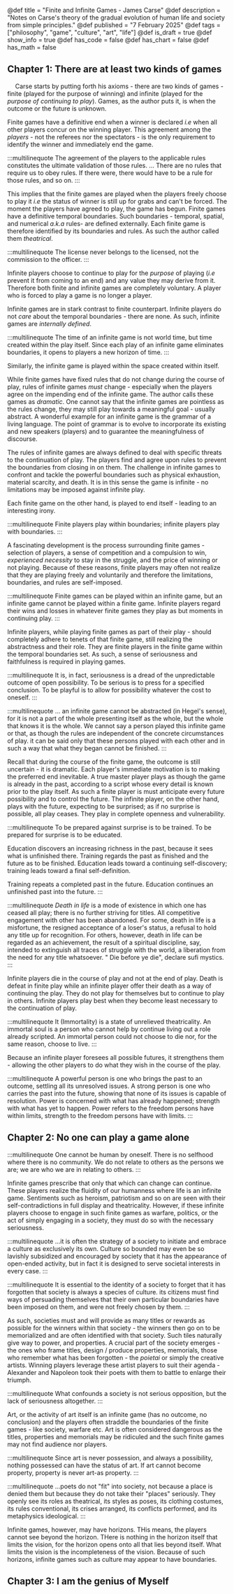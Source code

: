@def title = "Finite and Infinite Games - James Carse"
@def description = "Notes on Carse's theory of the gradual evolution of human life and society from simple principles."
@def published = "7 February 2025"
@def tags = ["philosophy", "game", "culture", "art", "life"]
@def is_draft = true
@def show_info = true
@def has_code = false
@def has_chart = false
@def has_math = false


## Chapter 1: There are at least two kinds of games

&emsp; Carse starts by putting forth his axioms - there are two kinds of games - finite (played for the purpose of winning) and infinite (played for the *purpose of continuing to play*). Games, as the author puts it, is when the outcome or the future is unknown.

Finite games have a definitive end when a winner is declared *i.e* when all other players concur on the winning player. This agreement among the *players* - not the referees nor the spectators - is the only requirement to identify the winner and immediately end the game.

:::multilinequote
The agreement of the players to the applicable rules constitutes the ultimate validation of those rules. ... There are no rules that require us to obey rules. If there were, there would have to be a rule for those rules, and so on.
:::

This implies that the finite games are played when the players freely choose to play it *i.e* the status of winner is still up for grabs and can't be forced. The moment the players have agreed to play, the game has begun. Finite games have a definitive temporal boundaries. Such boundaries - temporal, spatial, and numerical *a.k.a* rules- are defined externally. Each finite game is therefore identified by its boundaries and rules. As such the author called them *theatrical*.

:::multilinequote
The license never belongs to the licensed, not the commission to the officer.
:::

Infinite players choose to continue to play for the *purpose* of playing (*i.e* prevent it from coming to an end) and any value they may derive from it. Therefore both finite and infinite games are completely voluntary. A player who is forced to play a game is no longer a player.

Infinite games are in stark contrast to finite counterpart. Infinite players do not *care* about the temporal boundaries - there are none. As such, infinite games are *internally defined*.

:::multilinequote
The time of an infinite game is not world time, but time created within the play itself. Since each play of an infinite game eliminates boundaries, it opens to players a new horizon of time.
:::

Similarly, the infinite game is played within the space created within itself.

While finite games have fixed rules that do not change during the course of play, rules of infinite games *must* change - especially when the players agree on the impending end of the infinite game. The author calls these games as *dramatic*. One cannot say that the infinite games are pointless as the rules change, they may still play towards a meaningful goal - usually abstract. A wonderful example for an infinite game is the grammar of a living language. The point of grammar is to evolve to incorporate its existing and new speakers (players) and to guarantee the meaningfulness of discourse.

The rules of infinite games are always defined to deal with specific threats to the continuation of play. The players find and agree upon rules to prevent the boundaries from closing in on them. The challenge in infinite games to confront and tackle the powerful boundaries such as physical exhaustion, material scarcity, and death. It is in this sense the game is infinite - no limitations may be imposed against infinite play.

Each finite game on the other hand, is played to end itself - leading to an interesting irony.

:::multilinequote
Finite players play within boundaries; infinite players play with boundaries.
:::

A fascinating development is the process surrounding finite games - selection of players, a sense of competition and a compulsion to win, *experienced necessity* to stay in the struggle, and the price of winning or not playing. Because of these reasons, finite players may often not realize that they are playing freely and voluntarily and therefore the limitations, boundaries, and rules are self-imposed.

:::multilinequote
Finite games can be played within an infinite game, but an infinite game cannot be played within a finite game. Infinite players regard their wins and losses in whatever finite games they play as but moments in continuing play.
:::

Infinite players, while playing finite games as part of their play - should completely adhere to tenets of that finite game, still realizing the abstractness and their role. They are finite players in the finite game within the temporal boundaries set. As such, a sense of seriousness and faithfulness is required in playing games.


:::multilinequote
It is, in fact, seriousness is a dread of the unpredictable outcome of open possibility. To be serious is to press for a specified conclusion. To be playful is to allow for possibility whatever the cost to oneself.
:::

:::multilinequote
... an infinite game cannot be abstracted (in Hegel's sense), for it is not a part of the whole presenting itself as the whole, but the whole that knows it is the whole. We cannot say a person played this infinite game or that, as though the rules are independent of the concrete circumstances of play. it can be said only that these persons played with each other and in such a way that what they began cannot be finished.
:::

Recall that during the course of the finite game, the outcome is still uncertain - it is dramatic. Each player's immediate motivation is to making the preferred end inevitable. A true master player plays as though the game is already in the past, according to a script whose every detail is known prior to the play itself. As such a finite player is must anticipate every future possibility and to control the future. The infinite player, on the other hand, plays with the future, expecting to be surprised; as if no surprise is possible, all play ceases. They play in complete openness and vulnerability.


:::multilinequote
To be prepared against surprise is to be trained. To be prepared for surprise is to be educated.

Education discovers an increasing richness in the past, because it sees what is unfinished there. Training regards the past as finished and the future as to be finished. Education leads toward a continuing self-discovery; training leads toward a final self-definition.

Training repeats a completed past in the future. Education continues an unfinished past into the future.
:::

:::multilinequote
*Death in life* is a mode of existence in which one has ceased all play; there is no further striving for titles. All competitive engagement with other has been abandoned. For some, death in life is a misfortune, the resigned acceptance of a loser's status, a refusal to hold any title up for recognition. For others, however, death in life can be regarded as an achievement, the result of a spiritual discipline, say, intended to extinguish all traces of struggle with the world, a liberation from the need for any title whatsoever. " Die before ye die", declare sufi mystics.
:::

Infinite players die in the course of play and not at the end of play. Death is defeat in finite play while an infinite player offer their death as a way of continuing the play. They do not play for themselves but to continue to play in others. Infinite players play best when they become least necessary to the continuation of play.

:::multilinequote
It (Immortality) is a state of unrelieved theatricality. An immortal soul is a person who cannot help by continue living out a role already scripted. An immortal person could not choose to die nor, for the same reason, choose to live.
:::

Because an infinite player foresees all possible futures, it strengthens them - allowing the other players to do what they wish in the course of the play.

:::multilinequote
A powerful person is one who brings the past to an outcome, settling all its unresolved issues. A strong person is one who carries the past into the future, showing that none of its issues is capable of resolution. Power is concerned with what has already happened; strength with what has yet to happen. Power refers to the freedom persons have within limits, strength to the freedom persons have with limits.
:::


## Chapter 2: No one can play a game alone

:::multilinequote
One cannot be human by oneself. There is no selfhood where there is no community. We do not relate to others as the persons we are; we are who we are in relating to others.
:::

Infinite games prescribe that only that which can change can continue. These players realize the fluidity of our humanness where life is an infinite game. Sentiments such as heroism, patriotism and so on are seen with their self-contradictions in full display and theatricality. However, if these infinite players choose to engage in such finite games as warfare, politics, or the act of simply engaging in a society, they must do so with the necessary seriousness.


:::multilinequote
...it is often the strategy of a society to initiate and embrace a culture as exclusively its own. Culture so bounded may even be so lavishly subsidized and encouraged by society that it has the appearance of open-ended activity, but in fact it is designed to serve societal interests in every case.
:::


:::multilinequote
It is essential to the identity of a society to forget that it has forgotten that society is always a species of culture. its citizens must find ways of persuading themselves that their own particular boundaries have been imposed on them, and were not freely chosen by them.
:::

As such, societies must and will provide as many titles or rewards as possible for the winners within that society - the winners then go on to be memorialized and are often identified with that society. Such tiles naturally give way to power, and properties. A crucial part of the society emerges - the ones who frame titles, design / produce properties, memorials, those who remember what has been forgotten - the *poietai* or simply the creative artists. Winning players leverage these artist players to suit their agenda - Alexander and Napoleon took their poets with them to battle to enlarge their triumph.

:::multilinequote
What confounds a society is not serious opposition, but the lack of seriousness altogether.
:::

Art, or the activity of art itself is an infinite game (has no outcome, no conclusion) and the players often straddle the boundaries of the finite games - like society, warfare etc. Art is often considered dangerous as the titles, properties and memorials may be ridiculed and the such finite games may not find audience nor players.

:::multilinequote
Since art is never possession, and always a possibility, nothing possessed can have the status of art. If art cannot become property, property is never art-as property.
:::

:::multilinequote
...poets do not "fit" into society, not because a place is denied them but because they do not take their "places" seriously. They openly see its roles as theatrical, its styles as poses, its clothing costumes, its rules conventional, its crises arranged, its conflicts performed, and its metaphysics ideological.
:::

Infinite games, however, may have horizons. THis means, the players cannot see beyond the horizon. THere is nothing in the horizon itself that limits the vision, for the horizon opens onto all that lies beyond itself. What limits the vision is the incompleteness of the vision. Because of such horizons, infinite games such as culture may appear to have boundaries.


## Chapter 3: I am the genius of Myself
